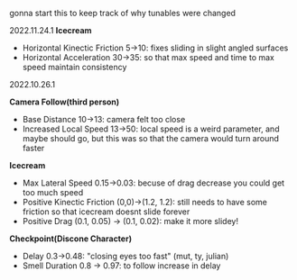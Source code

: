 gonna start this to keep track of why tunables were changed

2022.11.24.1
**Icecream**
- Horizontal Kinectic Friction 5->10: fixes sliding in slight angled surfaces
- Horizontal Acceleration 30->35: so that max speed and time to max speed maintain consistency

2022.10.26.1

**Camera Follow(third person)**

- Base Distance 10->13: camera felt too close
- Increased Local Speed 13->50: local speed is a weird parameter, and maybe should go, but this was so that the camera would turn around faster

**Icecream**
- Max Lateral Speed 0.15->0.03: becuse of drag decrease you could get too much speed
- Positive Kinectic Friction (0,0)->(1.2, 1.2): still needs to have some friction so that icecream doesnt slide forever
- Positive Drag (0.1, 0.05) -> (0.1, 0.02): make it more slidey!

**Checkpoint(Discone Character)**

- Delay 0.3->0.48: "closing eyes too fast" (mut, ty, julian)
- Smell Duration 0.8 -> 0.97: to follow increase in delay


